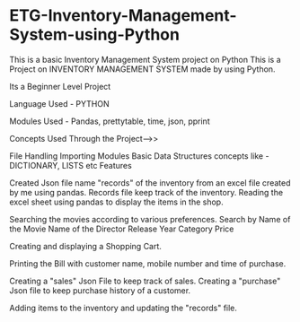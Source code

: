 # ETG-Inventory-Management-System-using-Python
This is a basic Inventory Management System project on Python
This is a Project on INVENTORY MANAGEMENT SYSTEM made by using Python.

Its a Beginner Level Project

Language Used - PYTHON

Modules Used - Pandas, prettytable, time, json, pprint

Concepts Used Through the Project-->>

File Handling
Importing Modules
Basic Data Structures concepts like - DICTIONARY, LISTS etc
Features

Created Json file name "records" of the inventory from an excel file created by me using pandas.
Records file keep track of the inventory.
Reading the excel sheet using pandas to display the items in the shop.

Searching the movies according to various preferences.
Search by
Name of the Movie
Name of the Director
Release Year
Category
Price

Creating and displaying a Shopping Cart.

Printing the Bill with customer name, mobile number and time of purchase.

Creating a "sales" Json File to keep track of sales.
Creating a "purchase" Json file to keep purchase history of a customer.

Adding items to the inventory and updating the "records" file.
